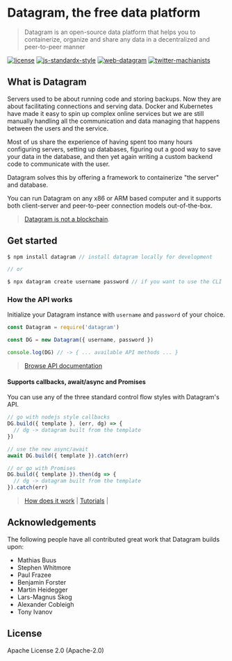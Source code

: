 # Datagram, the free data platform
> Datagram is an open-source data platform that helps you to containerize, organize and share any data in a decentralized and peer-to-peer manner

[![license](https://img.shields.io/badge/license-apache--2.0-brightgreen.svg)](http://standardjs.com) [![js-standardx-style](https://img.shields.io/badge/code%20style-standardx-brightgreen.svg)](http://standardjs.com) [![web-datagram](https://img.shields.io/badge/web-datagramjs.com-blue.svg)](https://datagramjs.com) [![twitter-machianists](https://img.shields.io/badge/twitter-@machianists-blue.svg)](https://twitter.com/machianists)

## What is Datagram
Servers used to be about running code and storing backups. Now they are about facilitating connections and serving data. Docker and Kubernetes have made it easy to spin up complex online services but we are still manually handling all the communication and data managing that happens between the users and the service.

Most of us share the experience of having spent too many hours configuring servers, setting up databases, figuring out a good way to save your data in the database, and then yet again writing a custom backend code to communicate with the user.

Datagram solves this by offering a framework to containerize "the server" and database.

You can run Datagram on any x86 or ARM based computer and it supports both client-server and peer-to-peer connection models out-of-the-box.

> [Datagram is not a blockchain](docs/NOT_A_BLOCKCHAIN.md).

## Get started

```javascript
$ npm install datagram // install datagram locally for development

// or 

$ npx datagram create username password // if you want to use the CLI
```

### How the API works
Initialize your Datagram instance with `username` and `password` of your choice.
```javascript
const Datagram = require('datagram')

const DG = new Datagram({ username, password })

console.log(DG) // -> { ... available API methods ... }
```
> [Browse API documentation](docs/API.md)

#### Supports callbacks, await/async and Promises
You can use any of the three standard control flow styles with Datagram's API.
```javascript
// go with nodejs style callbacks
DG.build({ template }, (err, dg) => {
  // dg -> datagram built from the template
})

// use the new async/await
await DG.build({ template }).catch(err)

// or go with Promises
DG.build({ template }).then(dg => {
  // dg -> datagram built from the template
}).catch(err)

```


> [How does it work](docs/ARCHITECTURE.md) | [Tutorials](docs/TUTORIALS.md) | 

## Acknowledgements

The following people have all contributed great work that Datagram builds upon:

- Mathias Buus
- Stephen Whitmore
- Paul Frazee
- Benjamin Forster
- Martin Heidegger
- Lars-Magnus Skog
- Alexander Cobleigh
- Tony Ivanov

## License

Apache License 2.0 (Apache-2.0)
